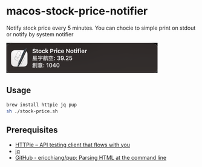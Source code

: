 # macos-stock-price-notifier

Notify stock price every 5 minutes. You can chocie to simple print on stdout or notify by system notifier

<img src="./screenshots/1.png" width="400">

## Usage

```bash
brew install httpie jq pup
sh ./stock-price.sh
```

## Prerequisites

- [HTTPie – API testing client that flows with you](https://httpie.io/)
- [jq](https://stedolan.github.io/jq/)
- [GitHub - ericchiang/pup: Parsing HTML at the command line](https://github.com/EricChiang/pup)
